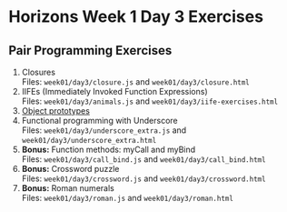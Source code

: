 # Horizons Week 1 Day 3 Exercises

## Pair Programming Exercises

1. Closures<br>
   Files: `week01/day3/closure.js` and `week01/day3/closure.html`
1. IIFEs (Immediately Invoked Function Expressions) <br>
   Files: `week01/day3/animals.js` and `week01/day3/iife-exercises.html`
1. [Object prototypes](prototypes.md)
1. Functional programming with Underscore <br>
   Files: `week01/day3/underscore_extra.js` and `week01/day3/underscore_extra.html`
1. **Bonus:** Function methods: myCall and myBind <br>
   Files: `week01/day3/call_bind.js` and `week01/day3/call_bind.html`
1. **Bonus:** Crossword puzzle <br>
   Files: `week01/day3/crossword.js` and `week01/day3/crossword.html`
1. **Bonus:** Roman numerals <br>
   Files: `week01/day3/roman.js` and `week01/day3/roman.html`
